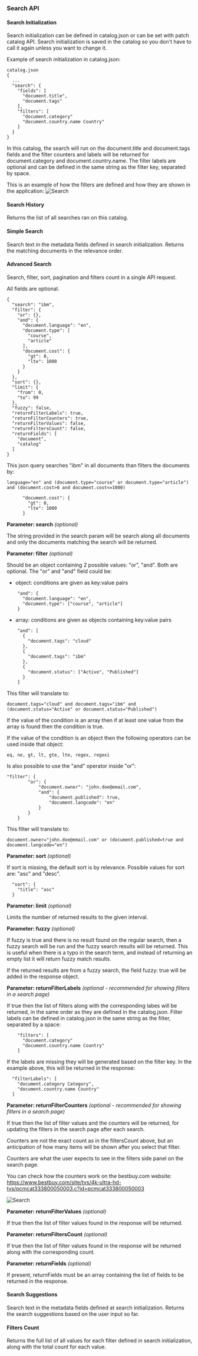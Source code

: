 ### Search API

#### Search Initialization

Search initialization can be defined in catalog.json or can be set with patch catalog API. Search initialization is saved in the catalog so you don't have to call it again unless you want to change it.

Example of search initialization in catalog.json:

```
catalog.json
{
  ...
  "search": {
    "fields": [
      "document.title",
      "document.tags"
    ],
    "filters": [
      "document.category"
      "document.country.name Country"
    ]
  }
}
```
In this catalog, the search will run on the document.title and document.tags fields and the filter counters and labels will be returned for document.category and document.country.name.
The filter labels are optional and can be defined in the same string as the filter key, separated by space.


This is an example of how the filters are defined and how they are shown in the application:
![Search](_attachments/search10.png)


#### Search History

Returns the list of all searches ran on this catalog.


#### Simple Search

Search text in the metadata fields defined in search initialization. Returns the matching documents in the relevance order.


#### Advanced Search

Search, filter, sort, pagination and filters count in a single API request. 

All fields are optional.

```
{
  "search": "ibm",
  "filter": {
    "or": {},
    "and": {
      "document.language": "en",
      "document.type": [
        "course",
        "article"
      ],
      "document.cost": {
        "gt": 0,
        "lte": 1000
      }
    }
  },
  "sort": {},
  "limit": {
    "from": 0,
    "to": 99
  },
  "fuzzy": false,
  "returnFilterLabels": true,
  "returnFilterCounters": true,
  "returnFilterValues": false,
  "returnFiltersCount": false,
  "returnFields": [
    "document",
    "catalog"
  ]
}
```

This json query searches "ibm" in all documents than filters the documents by:
```
language="en" and (document.type="course" or document.type="article") and (document.cost>0 and document.cost<=1000)
```
```
      "document.cost": {
        "gt": 0,
        "lte": 1000
      }
```

**Parameter: search** *(optional)*

The string provided in the search param will be search along all documents and only the documents matching the search will be returned.

**Parameter: filter** *(optional)*

Should be an object containing 2 possible values: "or", "and". Both are optional.
The "or" and "and" field could be:
- object: conditions are given as key:value pairs
```
    "and": {
      "document.language": "en",
      "document.type": ["course", "article"]
    }
```
- array: conditions are given as objects containing key:value pairs
```
    "and": [
      {
        "document.tags": "cloud"
      },
      {
        "document.tags": "ibm"
      },
      {
        "document.status": ["Active", "Published"]
      }
    ]
```
This filter will translate to:
```
document.tags="cloud" and document.tags="ibm" and (document.status="Active" or document.status="Published")
```

If the value of the condition is an array then if at least one value from the array is found then the condition is true.

If the value of the condition is an object then the following operators can be used inside that object:
```
eq, ne, gt, lt, gte, lte, regex, regexi
```

Is also possible to use the "and" operator inside "or":
```
"filter": {
        "or": {
            "document.owner": "john.doe@email.com",
            "and": {
                "document.published": true,
                "document.langcode": "en"
            }
        }
    }
```
This filter will translate to:
```
document.owner="john.doe@email.com" or (document.published=true and document.langcode="en")
```

**Parameter: sort** *(optional)*

If sort is missing, the default sort is by relevance. Possible values for sort are: "asc" and "desc".
```
  "sort": {
    "title": "asc"
  }
```

**Parameter: limit** *(optional)*

Limits the number of returned results to the given interval.

**Parameter: fuzzy** *(optional)*

If fuzzy is true and there is no result found on the regular search, then a fuzzy search will be run and the fuzzy search results will be returned.
This is useful when there is a typo in the search term, and instead of returning an empty list it will return fuzzy match results.

If the returned results are from a fuzzy search, the field fuzzy: true will be added in the response object.


**Parameter: returnFilterLabels** *(optional - recommended for showing filters in a search page)*

If true then the list of filters along with the corresponding labes will be returned, in the same order as they are defined in the catalog.json.
Filter labels can be defined in catalog.json in the same string as the filter, separated by a space:
```
    "filters": [
      "document.category"
      "document.country.name Country"
    ]
```
If the labels are missing they will be generated based on the filter key. In the example above, this will be returned in the response:
```
  "filterLabels": [
    "document.category Category",
    "document.country.name Country"
  ]
```


**Parameter: returnFilterCounters** *(optional - recommended for showing filters in a search page)*

If true then the list of filter values and the counters will be returned, for updating the filters in the search page after each search.

Counters are not the exact count as in the filtersCount above, but an anticipation of how many items will be shown after you select that filter.

Counters are what the user expects to see in the filters side panel on the search page.

You can check how the counters work on the bestbuy.com website: https://www.bestbuy.com/site/tvs/4k-ultra-hd-tvs/pcmcat333800050003.c?id=pcmcat333800050003

![Search](_attachments/search11.png)


**Parameter: returnFilterValues** *(optional)*

If true then the list of filter values found in the response will be returned.


**Parameter: returnFiltersCount** *(optional)*

If true then the list of filter values found in the response will be returned along with the corresponding count.


**Parameter: returnFields** *(optional)*

If present, returnFields must be an array containing the list of fields to be returned in the response.


#### Search Suggestions

Search text in the metadata fields defined at search initialization. Returns the search suggestions based on the user input so far.


#### Filters Count

Returns the full list of all values for each filter defined in search initialization, along with the total count for each value.
